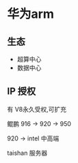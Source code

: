 # 华为arm

## 生态

+ 超算中心
+ 数据中心

## IP 授权

有 V8永久受权,可扩充

鲲鹏 916 -> 920 -> 950

920 -> intel 中高端

taishan 服务器


